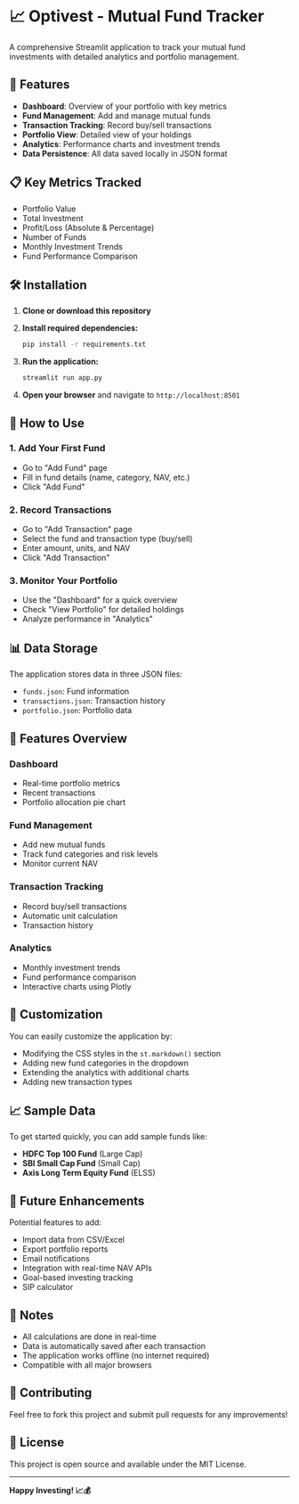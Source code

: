 # 📈 Optivest - Mutual Fund Tracker

A comprehensive Streamlit application to track your mutual fund investments with detailed analytics and portfolio management.

## 🚀 Features

- **Dashboard**: Overview of your portfolio with key metrics
- **Fund Management**: Add and manage mutual funds
- **Transaction Tracking**: Record buy/sell transactions
- **Portfolio View**: Detailed view of your holdings
- **Analytics**: Performance charts and investment trends
- **Data Persistence**: All data saved locally in JSON format

## 📋 Key Metrics Tracked

- Portfolio Value
- Total Investment
- Profit/Loss (Absolute & Percentage)
- Number of Funds
- Monthly Investment Trends
- Fund Performance Comparison

## 🛠️ Installation

1. **Clone or download this repository**

2. **Install required dependencies:**
   ```bash
   pip install -r requirements.txt
   ```

3. **Run the application:**
   ```bash
   streamlit run app.py
   ```

4. **Open your browser** and navigate to `http://localhost:8501`

## 📱 How to Use

### 1. Add Your First Fund
- Go to "Add Fund" page
- Fill in fund details (name, category, NAV, etc.)
- Click "Add Fund"

### 2. Record Transactions
- Go to "Add Transaction" page
- Select the fund and transaction type (buy/sell)
- Enter amount, units, and NAV
- Click "Add Transaction"

### 3. Monitor Your Portfolio
- Use the "Dashboard" for a quick overview
- Check "View Portfolio" for detailed holdings
- Analyze performance in "Analytics"

## 📊 Data Storage

The application stores data in three JSON files:
- `funds.json`: Fund information
- `transactions.json`: Transaction history
- `portfolio.json`: Portfolio data

## 🎨 Features Overview

### Dashboard
- Real-time portfolio metrics
- Recent transactions
- Portfolio allocation pie chart

### Fund Management
- Add new mutual funds
- Track fund categories and risk levels
- Monitor current NAV

### Transaction Tracking
- Record buy/sell transactions
- Automatic unit calculation
- Transaction history

### Analytics
- Monthly investment trends
- Fund performance comparison
- Interactive charts using Plotly

## 🔧 Customization

You can easily customize the application by:
- Modifying the CSS styles in the `st.markdown()` section
- Adding new fund categories in the dropdown
- Extending the analytics with additional charts
- Adding new transaction types

## 📈 Sample Data

To get started quickly, you can add sample funds like:
- **HDFC Top 100 Fund** (Large Cap)
- **SBI Small Cap Fund** (Small Cap)
- **Axis Long Term Equity Fund** (ELSS)

## 🚀 Future Enhancements

Potential features to add:
- Import data from CSV/Excel
- Export portfolio reports
- Email notifications
- Integration with real-time NAV APIs
- Goal-based investing tracking
- SIP calculator

## 📝 Notes

- All calculations are done in real-time
- Data is automatically saved after each transaction
- The application works offline (no internet required)
- Compatible with all major browsers

## 🤝 Contributing

Feel free to fork this project and submit pull requests for any improvements!

## 📄 License

This project is open source and available under the MIT License.

---

**Happy Investing! 📈💰**